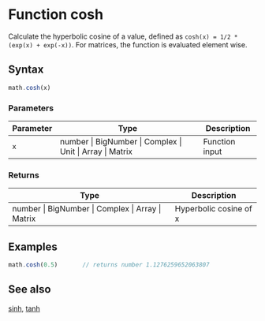<!-- Note: This file is automatically generated from source code comments. Changes made in this file will be overridden. -->
# Function cosh
Calculate the hyperbolic cosine of a value,
defined as `cosh(x) = 1/2 * (exp(x) + exp(-x))`.
For matrices, the function is evaluated element wise.
## Syntax
```js
math.cosh(x)
```
### Parameters
Parameter | Type | Description
--------- | ---- | -----------
`x` | number &#124; BigNumber &#124; Complex &#124; Unit &#124; Array &#124; Matrix | Function input
### Returns
Type | Description
---- | -----------
number &#124; BigNumber &#124; Complex &#124; Array &#124; Matrix | Hyperbolic cosine of x
## Examples
```js
math.cosh(0.5)       // returns number 1.1276259652063807
```
## See also
[sinh](sinh.md),
[tanh](tanh.md)
